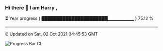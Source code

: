 ### Hi there 👋 I am Harry , 

⏳ Year progress { ██████████████████████▁▁▁▁▁▁▁▁ } 75.12 %

---

⏰ Updated on Sat, 02 Oct 2021 04:45:53 GMT

![Progress Bar CI](https://github.com/duykhang68/duykhang68/workflows/Progress%20Bar%20CI/badge.svg)
